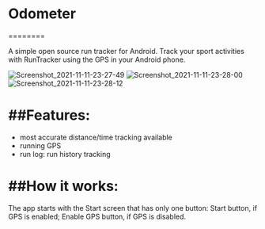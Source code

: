 # Odometer
========

A simple open source run tracker for Android.
Track your sport activities with RunTracker using the GPS in your Android phone.

![Screenshot_2021-11-11-23-27-49](https://user-images.githubusercontent.com/59308650/141429699-570ed06f-719a-46e1-b1fe-036f5499c245.jpg)
![Screenshot_2021-11-11-23-28-00](https://user-images.githubusercontent.com/59308650/141429712-fda050c4-02c1-4c0e-b115-b995c5ccd3ce.jpg)
![Screenshot_2021-11-11-23-28-12](https://user-images.githubusercontent.com/59308650/141429723-9f27b138-6438-40b0-a239-040ae5b3b644.jpg)

##Features:
========
- most accurate distance/time tracking available
- running GPS
- run log: run history tracking

##How it works:
========
The app starts with the Start screen that has only one button:
Start button, if GPS is enabled;
Enable GPS button, if GPS is disabled.
